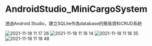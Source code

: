 # AndroidStudio_MiniCargoSystem

透過Android Studio，建立SQLite作為database的簡易資料CRUD系統

![2021-11-18 11 17 26](https://user-images.githubusercontent.com/46527458/142345818-44c083c6-340c-40fe-b3dc-7299418a6370.jpg)
![2021-11-18 11 18 14](https://user-images.githubusercontent.com/46527458/142345834-d998f6e6-ffba-417f-b080-25709a2de3d4.jpg)
![2021-11-18 11 18 35](https://user-images.githubusercontent.com/46527458/142345837-eb638485-7967-4d8e-b872-ff00840dabc5.jpg)
![2021-11-18 11 18 48](https://user-images.githubusercontent.com/46527458/142345841-78f27574-dfbc-425c-92db-a9ac44b1cb2f.jpg)
